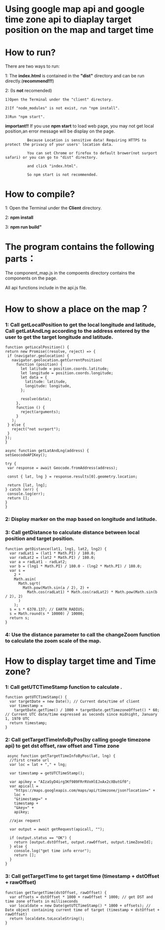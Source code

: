 # Using google map api and google time zone api to diaplay target position on the map and target time

# How to run?

There are two ways to run:

1: The **index.html** is contained in the **"dist"** directory and can be run directly.(**recommend!!!**)

2:  (Is **not** recomended)

    1)Open the Terminal under the "client" directory.

    2)If "node_modules" is not exist, run "npm install".
   
    3)Run "npm start".
   
**important!!** If you use **npm start** to load web page, you may not get local position,an error message will be display on the page.

              Because Location is sensitive data! Requiring HTTPS to protect the privacy of your users' location data.
              
              You can set Chrome or firefox to default brower(not surport safari) or you can go to "dist" directory.
              
              and click "index.html". 
              
              So npm start is not recommended.

# How to compile?
1: Open the Terminal under the **Client** directory.

2: **npm install**

3: **npm run build"**

# The program contains the following parts：

The component_map.js in the compoents directory contains the components on the page.

All api functions include in the api.js file.

# How to show a place on the map？

### 1: Call getLocalPosition to get the local longitude and latitude, Call getLatAndLng according to the address entered by the user to get the target longitude and latitude.
   
   ```
 function getLocalPosition() {
  return new Promise((resolve, reject) => {
    if (navigator.geolocation) {
      navigator.geolocation.getCurrentPosition(
        function (position) {
          let latitude = position.coords.latitude;
          let longitude = position.coords.longitude;
          let data = {
            latitude: latitude,
            longitude: longitude,
          };

          resolve(data);
        },
        function () {
          reject(arguments);
        }
      );
    } else {
      reject("not surport");
    }
  });
}

async function getLatAndLng(address) {
  setGeocodeAPIKey();

  try {
    var response = await Geocode.fromAddress(address);

    const { lat, lng } = response.results[0].geometry.location;

    return [lat, lng];
  } catch (err) {
    console.log(err);
    return [];
  }
}
   ```
   
### 2: Display marker on the map based on longitude and latitude.

### 3: Call getDistance to calculate distance between local position and target position.
```
function getDistance(lat1, lng1, lat2, lng2) {
  var radLat1 = (lat1 * Math.PI) / 180.0;
  var radLat2 = (lat2 * Math.PI) / 180.0;
  var a = radLat1 - radLat2;
  var b = (lng1 * Math.PI) / 180.0 - (lng2 * Math.PI) / 180.0;
  var s =
    2 *
    Math.asin(
      Math.sqrt(
        Math.pow(Math.sin(a / 2), 2) +
          Math.cos(radLat1) * Math.cos(radLat2) * Math.pow(Math.sin(b / 2), 2)
      )
    );
  s = s * 6378.137; // EARTH_RADIUS;
  s = Math.round(s * 10000) / 10000;
  return s;
}
```

### 4: Use the distance parameter to call the changeZoom function to calculate the zoom scale of the map.

# How to display target time and Time zone?

### 1: Call getUTCTimeStamp function to calculate .

```
function getUTCTimeStamp() {
  var targetDate = new Date(); // Current date/time of client
  var timestamp =
    targetDate.getTime() / 1000 + targetDate.getTimezoneOffset() * 60; // Current UTC date/time expressed as seconds since midnight, January 1, 1970 UTC
  return timestamp;
}
```

### 2: Call getTargetTimeInfoByPos(by calling google timezone api) to get dst offset, raw offset and Time zone

```
 async function getTargetTimeInfoByPos(lat, lng) {
  //first create url
  var loc = lat + "," + lng;

  var timestamp = getUTCTimeStamp();

  var apikey = "AIzaSyD4irg3Kf989FRrRVxHlEJxAx2cXButGf0";
  var apicall =
    "https://maps.googleapis.com/maps/api/timezone/json?location=" +
    loc +
    "&timestamp=" +
    timestamp +
    "&key=" +
    apikey;

  //ajax request

  var output = await getRequest(apicall, "");

  if (output.status == "OK") {
    return [output.dstOffset, output.rawOffset, output.timeZoneId];
  } else {
    console.log("get time info error");
    return [];
  }
}
```

### 3: Call getTargetTime to get target time (timestamp + dstOffset + rawOffset)

```
function getTargetTime(dstOffset, rawOffset) {
  var offsets = dstOffset * 1000 + rawOffset * 1000; // get DST and time zone offsets in milliseconds
  var localdate = new Date(getUTCTimeStamp() * 1000 + offsets); // Date object containing current time of target (timestamp + dstOffset + rawOffset)
  return localdate.toLocaleString();
}
```





